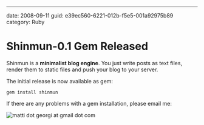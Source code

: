 ---
date: 2008-09-11
guid: e39ec560-6221-012b-f5e5-001a92975b89
category: Ruby

Shinmun-0.1 Gem Released
========================

Shinmun is a **minimalist blog engine**. You just write posts as text files,
render them to static files and push your blog to your server.

The initial release is now available as gem:

    gem install shinmun

If there are any problems with a gem installation, please email me:

![matti dot georgi at gmail dot com][1]

[1]: ../../images/email.png

